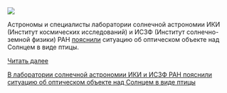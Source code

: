 <!--2025-05-26 14:00:33-->
<div class="yb">
  <div class="rss habr"><img src="https://habrastorage.org/getpro/habr/upload_files/0d1/b49/c90/0d1b49c90f511eb7f8f9496490d6ded4.png" /><p>Астрономы и специалисты лаборатории солнечной астрономии ИКИ (Институт космических исследований) и ИСЗФ (Институт солнечно-земной физики) РАН <a href="https://t.me/lpixras/496" rel="noopener noreferrer nofollow">пояснили</a> ситуацию об оптическом объекте над Солнцем в виде птицы.</p> <a href="https://habr.com/ru/articles/912948/#habracut">Читать далее</a> <p class="titl"><a href="https://habr.com/ru/news/912948/?utm_source=habrahabr&utm_medium=rss&utm_campaign=912948">В лаборатории солнечной астрономии ИКИ и ИСЗФ РАН пояснили ситуацию об оптическом объекте над Солнцем в виде птицы</a></p></div>
</div>
